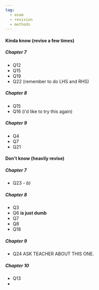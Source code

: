 ```yaml
---
tag:
  - exam
  - revision
  - methods
---
```


#### Kinda know (revise a few times)
##### Chapter 7
- Q12
- Q15
- Q19
- Q22 (remember to do LHS and RHS)

##### Chapter 8
- Q15
- Q16 (i'd like to try this again)
##### Chapter 9
- Q4 
- Q7
- Q21





#### Don't know (heavily revise)

##### Chapter 7
- Q23 - *b)* 

##### Chapter 8
- Q3
- Q6 **is just dumb** 
- Q7
- Q8
- Q18

##### Chapter 9
- Q24 ASK TEACHER ABOUT THIS ONE. 


##### Chapter 10
- Q13
- 




